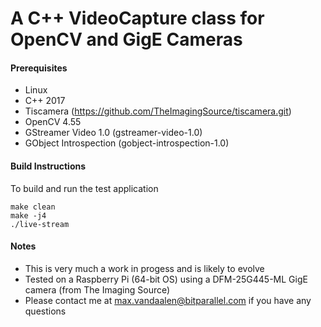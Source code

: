 # A C++ VideoCapture class for OpenCV and GigE Cameras

#### Prerequisites
- Linux
- C++ 2017
- Tiscamera (https://github.com/TheImagingSource/tiscamera.git)
- OpenCV 4.55
- GStreamer Video 1.0 (gstreamer-video-1.0)
- GObject Introspection (gobject-introspection-1.0)

#### Build Instructions
To build and run the test application

```
make clean
make -j4
./live-stream
```

#### Notes
- This is very much a work in progess and is likely to evolve
- Tested on a Raspberry Pi (64-bit OS) using a DFM-25G445-ML GigE camera (from The Imaging Source)
- Please contact me at max.vandaalen@bitparallel.com if you have any questions
